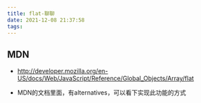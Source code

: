 ```yaml
---
title: flat-聊聊
date: 2021-12-08 21:37:58
tags:
---
```

## MDN
- http://developer.mozilla.org/en-US/docs/Web/JavaScript/Reference/Global_Objects/Array/flat

- MDN的文档里面，有alternatives，可以看下实现此功能的方式